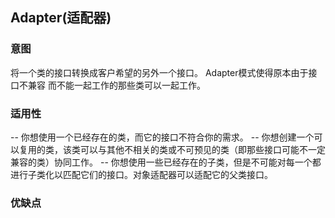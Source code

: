 ## Adapter(适配器)

### 意图
将一个类的接口转换成客户希望的另外一个接口。 Adapter模式使得原本由于接口不兼容
而不能一起工作的那些类可以一起工作。

### 适用性
-- 你想使用一个已经存在的类，而它的接口不符合你的需求。
-- 你想创建一个可以复用的类，该类可以与其他不相关的类或不可预见的类（即那些接口可能不一定兼容的类）协同工作。
-- 你想使用一些已经存在的子类，但是不可能对每一个都进行子类化以匹配它们的接口。对象适配器可以适配它的父类接口。

### 优缺点

